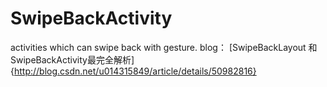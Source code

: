# SwipeBackActivity
activities which can swipe back with gesture.
blog：
[SwipeBackLayout 和SwipeBackActivity最完全解析]{http://blog.csdn.net/u014315849/article/details/50982816}

